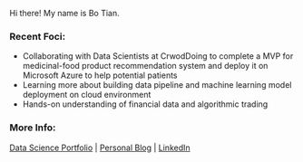  Hi there! My name is Bo Tian.
 
### Recent Foci:

- Collaborating with Data Scientists at CrwodDoing to complete a MVP for medicinal-food product recommendation system and deploy it on Microsoft Azure to help potential patients 
- Learning more about building data pipeline and machine learning model deployment on cloud environment 
- Hands-on understanding of financial data and algorithmic trading 



### More Info:

[Data Science Portfolio](https://github.com/tianbo137/My_Portfolio)   |   [Personal Blog](https://tianbo137.github.io/)   | [LinkedIn](https://www.linkedin.com/in/tianbo137)
